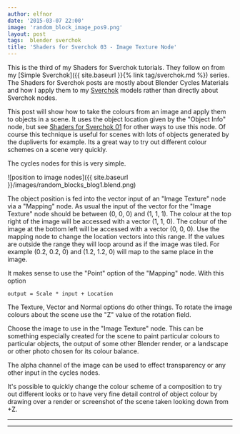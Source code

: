 ```yaml
---
author: elfnor
date: '2015-03-07 22:00'
image: 'random_block_image_pos9.png'
layout: post
tags:  blender sverchok
title: 'Shaders for Sverchok 03 - Image Texture Node'
---
```


This is the third of my Shaders for Sverchok tutorials. They follow on from my [Simple Sverchok]({{ site.baseurl }}{% link tag/sverchok.md %}) series. The Shaders for Sverchok posts are mostly about Blender Cycles Materials and how I apply them to my [Sverchok](http://nikitron.cc.ua/sverchok_en.html) models rather than directly about Sverchok nodes.

This post will show how to take the colours from an image and apply them to objects in a scene. It uses the object location given by the \"Object Info\" node, but see [Shaders for Sverchok 01]() for other ways to use this node. Of course this technique is useful for scenes with lots of objects generated by the dupliverts for example. Its a great way to try out different colour schemes on a scene very quickly.

The cycles nodes for this is very simple.

![position to image nodes]({{ site.baseurl }}/images/random_blocks_blog1.blend.png)

The object position is fed into the vector input of an \"Image Texture\" node via a \"Mapping\" node. As usual the input of the vector for the \"Image Texture\" node should be between (0, 0, 0) and (1, 1, 1). The colour at the top right of the image will be accessed with a vector (1, 1, 0). The colour of the image at the bottom left will be accessed with a vector (0, 0, 0). Use the mapping node to change the location vectors into this range. If the values are outside the range they will loop around as if the image was tiled. For example (0.2, 0.2, 0) and (1.2, 1.2, 0) will map to the same place in the image.

It makes sense to use the \"Point\" option of the \"Mapping\" node. With this option

    output = Scale * input + Location

The Texture, Vector and Normal options do other things. To rotate the image colours about the scene use the \"Z\" value of the rotation field.

Choose the image to use in the \"Image Texture\" node. This can be something especially created for the scene to paint particular colours to particular objects, the output of some other Blender render, or a landscape or other photo chosen for its colour balance.

The alpha channel of the image can be used to effect transparency or any other input in the cycles nodes.

It\'s possible to quickly change the colour scheme of a composition to try out different looks or to have very fine detail control of object colour by drawing over a render or screenshot of the scene taken looking down from +Z.

------------------------------------------------------------------------

------------------------------------------------------------------------
